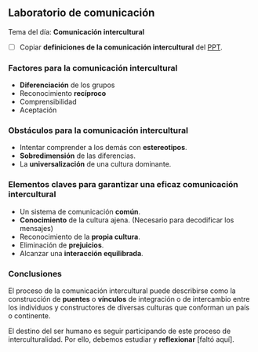 ## Laboratorio de comunicación

Tema del día: **Comunicación intercultural**

- [ ] Copiar **definiciones de la comunicación intercultural** del [PPT](https://utec.instructure.com/courses/14373/files/2828027?module_item_id=1460920).

### Factores para la comunicación intercultural

- **Diferenciación** de los grupos
- Reconocimiento **recíproco**
- Comprensibilidad
- Aceptación

### Obstáculos para la comunicación intercultural

- Intentar comprender a los demás con **estereotipos**.
- **Sobredimensión** de las diferencias.
- La **universalización** de una cultura dominante.

### Elementos claves para garantizar una eficaz comunicación intercultural

- Un sistema de comunicación **común**.
- **Conocimiento** de la cultura ajena. (Necesario para decodificar los mensajes)
- Reconocimiento de la **propia cultura**.
- Eliminación de **prejuicios**.
- Alcanzar una **interacción equilibrada**.

### Conclusiones

El proceso de la comunicación intercultural puede describirse como la construcción de **puentes** o **vínculos** de integración o de intercambio entre los individuos y constructores de diversas culturas que conforman un país o continente.

El destino del ser humano es seguir participando de este proceso de interculturalidad. Por ello, debemos estudiar y **reflexionar** \[faltó aquí].
